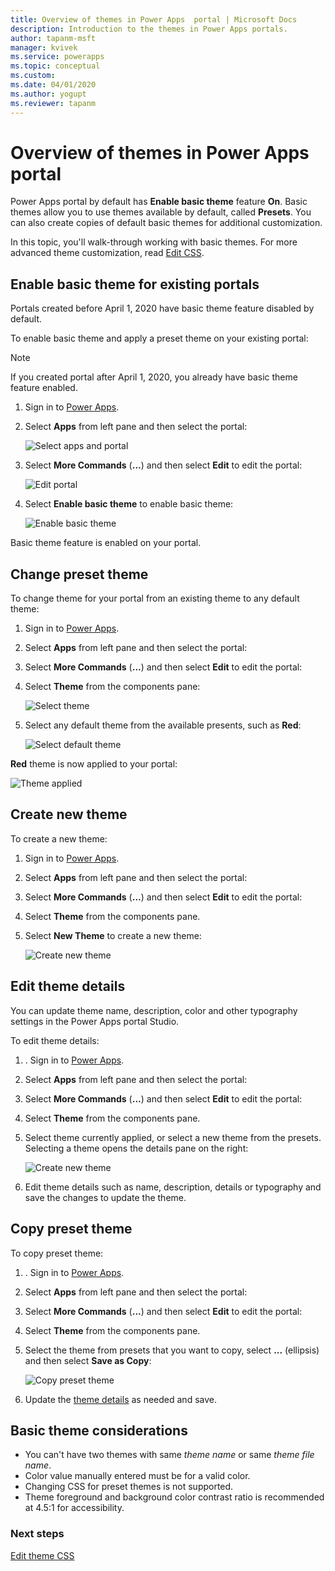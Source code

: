 ```yaml
---
title: Overview of themes in Power Apps  portal | Microsoft Docs
description: Introduction to the themes in Power Apps portals.
author: tapanm-msft
manager: kvivek
ms.service: powerapps
ms.topic: conceptual
ms.custom: 
ms.date: 04/01/2020
ms.author: yogupt
ms.reviewer: tapanm
---
```


# Overview of themes in Power Apps portal

Power Apps portal by default has **Enable basic theme** feature **On**. Basic themes allow you to use themes available by default, called **Presets**. You can also create copies of default basic themes for additional customization.

In this topic, you'll walk-through working with basic themes. For more advanced theme customization, read [Edit CSS](edit-css.md).

## Enable basic theme for existing portals

Portals created before April 1, 2020 have basic theme feature disabled by default. 

To enable basic theme and apply a preset theme on your existing portal:

> [!NOTE]
> If you created portal after April 1, 2020, you already have basic theme feature enabled.

1. Sign in to [Power Apps](https://make.powerapps.com).

1. Select **Apps** from left pane and then select the portal:

    ![Select apps and portal](./media/theme-overview/select-app-portal.png)

1. Select **More Commands** (**...**) and then select **Edit** to edit the portal:

    ![Edit portal](./media/theme-overview/edit-portal.png)

1. Select **Enable basic theme** to enable basic theme:

    ![Enable basic theme](./media/theme-overview/enable-basic-theme.png)

Basic theme feature is enabled on your portal.

## Change preset theme

To change theme for your portal from an existing theme to any default theme:

1. Sign in to [Power Apps](https://make.powerapps.com).

1. Select **Apps** from left pane and then select the portal:

1. Select **More Commands** (**...**) and then select **Edit** to edit the portal:

1. Select **Theme** from the components pane:

    ![Select theme](./media/theme-overview/select-theme.png)

1. Select any default theme from the available presents, such as **Red**:

    ![Select default theme](./media/theme-overview/basic-theme.png)

**Red** theme is now applied to your portal:

![Theme applied](./media/theme-overview/theme-applied.png)

## Create new theme

To create a new theme:

1. Sign in to [Power Apps](https://make.powerapps.com).

1. Select **Apps** from left pane and then select the portal:

1. Select **More Commands** (**...**) and then select **Edit** to edit the portal:

1. Select **Theme** from the components pane.

1. Select **New Theme** to create a new theme:

    ![Create new theme](./media/theme-overview/new-theme.png)

## Edit theme details

You can update theme name, description, color and other typography settings in the Power Apps portal Studio. 

To edit theme details:

1. . Sign in to [Power Apps](https://make.powerapps.com).

1. Select **Apps** from left pane and then select the portal:

1. Select **More Commands** (**...**) and then select **Edit** to edit the portal:

1. Select **Theme** from the components pane.

1. Select theme currently applied, or select a new theme from the presets.
   Selecting a theme opens the details pane on the right:

    ![Create new theme](./media/theme-overview/theme-details.png)

1. Edit theme details such as name, description, details or typography and save the changes to update the theme.

## Copy preset theme

To copy preset theme:

1. . Sign in to [Power Apps](https://make.powerapps.com).

1. Select **Apps** from left pane and then select the portal:

1. Select **More Commands** (**...**) and then select **Edit** to edit the portal:

1. Select **Theme** from the components pane.

1. Select the theme from presets that you want to copy, select **...** (ellipsis) and then select **Save as Copy**:

    ![Copy preset theme](./media/theme-overview/copy-preset-theme.png)

1. Update the [theme details](#edit-theme-details) as needed and save.

## Basic theme considerations

- You can't have two themes with same *theme name* or same *theme file name*. 
- Color value manually entered must be for a valid color.
- Changing CSS for preset themes is not supported.
- Theme foreground and background color contrast ratio is recommended at 4.5:1 for accessibility.

### Next steps

[Edit theme CSS](edit-css.md)
